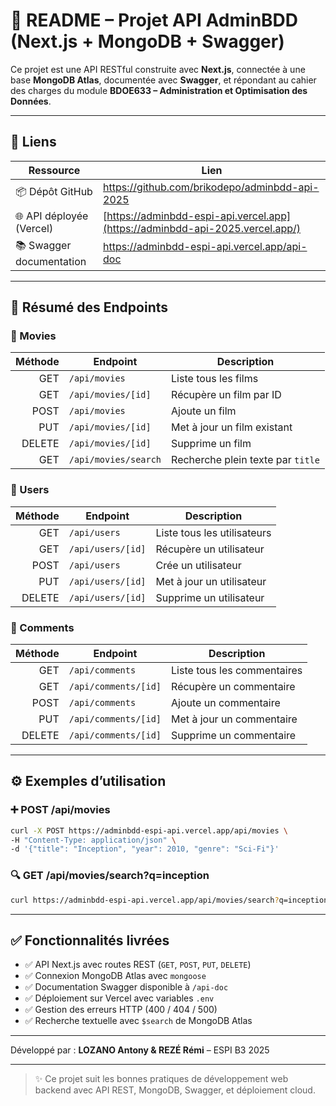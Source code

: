 # 📘 README – Projet API AdminBDD (Next.js + MongoDB + Swagger)

Ce projet est une API RESTful construite avec **Next.js**, connectée à une base **MongoDB Atlas**, documentée avec **Swagger**, et répondant au cahier des charges du module **BDOE633 – Administration et Optimisation des Données**.

---

## 🔗 Liens

| Ressource                     | Lien                                                             |
|------------------------------|------------------------------------------------------------------|
| 📦 Dépôt GitHub              | https://github.com/brikodepo/adminbdd-api-2025                  |
| 🌐 API déployée (Vercel)     | [https://adminbdd-espi-api.vercel.app](https://adminbdd-api-2025.vercel.app/)                            |
| 📚 Swagger documentation     | https://adminbdd-espi-api.vercel.app/api-doc                    |

---

## 📌 Résumé des Endpoints

### 🎥 Movies

| Méthode | Endpoint              | Description                         |
|--------:|-----------------------|-------------------------------------|
| GET     | `/api/movies`         | Liste tous les films                |
| GET     | `/api/movies/[id]`    | Récupère un film par ID             |
| POST    | `/api/movies`         | Ajoute un film                      |
| PUT     | `/api/movies/[id]`    | Met à jour un film existant         |
| DELETE  | `/api/movies/[id]`    | Supprime un film                    |
| GET     | `/api/movies/search`  | Recherche plein texte par `title`   |

### 👤 Users

| Méthode | Endpoint              | Description                         |
|--------:|-----------------------|-------------------------------------|
| GET     | `/api/users`          | Liste tous les utilisateurs         |
| GET     | `/api/users/[id]`     | Récupère un utilisateur             |
| POST    | `/api/users`          | Crée un utilisateur                 |
| PUT     | `/api/users/[id]`     | Met à jour un utilisateur           |
| DELETE  | `/api/users/[id]`     | Supprime un utilisateur             |

### 💬 Comments

| Méthode | Endpoint                | Description                         |
|--------:|-------------------------|-------------------------------------|
| GET     | `/api/comments`         | Liste tous les commentaires         |
| GET     | `/api/comments/[id]`    | Récupère un commentaire             |
| POST    | `/api/comments`         | Ajoute un commentaire               |
| PUT     | `/api/comments/[id]`    | Met à jour un commentaire           |
| DELETE  | `/api/comments/[id]`    | Supprime un commentaire             |

---

## ⚙️ Exemples d’utilisation

### ➕ POST /api/movies
```bash
curl -X POST https://adminbdd-espi-api.vercel.app/api/movies \
-H "Content-Type: application/json" \
-d '{"title": "Inception", "year": 2010, "genre": "Sci-Fi"}'
```

### 🔍 GET /api/movies/search?q=inception
```bash
curl https://adminbdd-espi-api.vercel.app/api/movies/search?q=inception
```

---

## ✅ Fonctionnalités livrées

- ✅ API Next.js avec routes REST (`GET`, `POST`, `PUT`, `DELETE`)
- ✅ Connexion MongoDB Atlas avec `mongoose`
- ✅ Documentation Swagger disponible à `/api-doc`
- ✅ Déploiement sur Vercel avec variables `.env`
- ✅ Gestion des erreurs HTTP (400 / 404 / 500)
- ✅ Recherche textuelle avec `$search` de MongoDB Atlas

---


Développé par : **LOZANO Antony & REZÉ Rémi** – ESPI B3 2025

---

> ✨ Ce projet suit les bonnes pratiques de développement web backend avec API REST, MongoDB, Swagger, et déploiement cloud.
